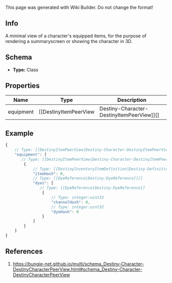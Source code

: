 <span class="wiki-builder">This page was generated with Wiki Builder. Do not change the format!</span>

## Info
A minimal view of a character's equipped items, for the purpose of rendering a summaryscreen or showing the character in 3D.

## Schema
* **Type:** Class

## Properties
Name | Type | Description
---- | ---- | -----------
equipment | [[DestinyItemPeerView|Destiny-Character-DestinyItemPeerView]][] | 

## Example
```javascript
{
    // Type: [[DestinyItemPeerView|Destiny-Character-DestinyItemPeerView]][]
    "equipment": [
       // Type: [[DestinyItemPeerView|Destiny-Character-DestinyItemPeerView]]
        {
            // Type: [[DestinyInventoryItemDefinition|Destiny-Definitions-DestinyInventoryItemDefinition]]:ManifestDefinition:integer:uint32
            "itemHash": 0,
            // Type: [[DyeReference|Destiny-DyeReference]][]
            "dyes": [
               // Type: [[DyeReference|Destiny-DyeReference]]
                {
                    // Type: integer:uint32
                    "channelHash": 0,
                    // Type: integer:uint32
                    "dyeHash": 0
                }
            ]
        }
    ]
}

```

## References
1. https://bungie-net.github.io/multi/schema_Destiny-Character-DestinyCharacterPeerView.html#schema_Destiny-Character-DestinyCharacterPeerView
